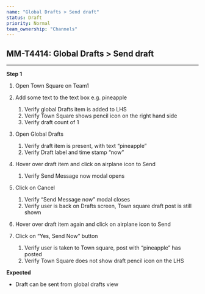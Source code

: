 ```yaml
---
name: "Global Drafts > Send draft"
status: Draft
priority: Normal
team_ownership: "Channels"
---
```


## MM-T4414: Global Drafts > Send draft

---

**Step 1**

1. Open Town Square on Team1

2. Add some text to the text box e.g. pineapple

   1. Verify global Drafts item is added to LHS
   2. Verify Town Square shows pencil icon on the right hand side
   3. Verify draft count of 1

3. Open Global Drafts 

   1. Verify draft item is present, with text “pineapple”
   2. Verify Draft label and time stamp “now”

4. Hover over draft item and click on airplane icon to Send

   1. Verify Send Message now modal opens

5. Click on Cancel

   1. Verify “Send Message now” modal closes
   2. Verify user is back on Drafts screen, Town square draft post is still shown

6. Hover over draft item again and click on airplane icon to Send

7. Click on “Yes, Send Now” button 

   1. Verify user is taken to Town square, post with “pineapple” has posted
   2. Verify Town Square does not show draft pencil icon on the LHS

**Expected**

- Draft can be sent from global drafts view
